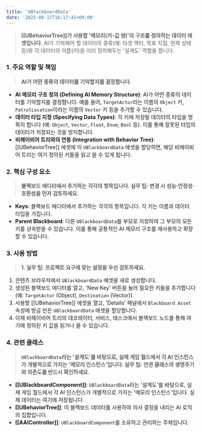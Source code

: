 ```yaml
---
title: 'UBlackboardData'
date: '2025-08-17T16:17:41+09:00'
---
```

> **[[UBehaviorTree]]가 사용할 '메모리(키-값 쌍)'의 구조를 정의하는 데이터 에셋입니다.** AI가 기억해야 할 데이터의 종류(예: 타겟 액터, 목표 지점, 현재 상태 등)와 각 데이터의 이름(키)을 미리 정의해두는 '설계도' 역할을 합니다.

### **1. 주요 역할 및 책임**
> **AI가 어떤 종류의 데이터를 기억할지를 결정합니다.**
* **AI 메모리 구조 정의 (Defining AI Memory Structure)**:
	AI가 어떤 종류의 데이터를 기억할지를 결정합니다. 예를 들어, `TargetActor`라는 이름의 `Object` 키, `PatrolLocation`이라는 이름의 `Vector` 키 등을 추가할 수 있습니다.
* **데이터 타입 지정 (Specifying Data Types)**:
	각 키에 저장될 데이터의 타입을 명확히 합니다 (예: `Object`, `Vector`, `Float`, `Enum`, `Bool` 등). 이를 통해 잘못된 타입의 데이터가 저장되는 것을 방지합니다.
* **비헤이비어 트리와의 연동 (Integration with Behavior Tree)**:
	[[UBehaviorTree]] 에셋에 이 `UBlackboardData` 에셋을 할당하면, 해당 비헤이비어 트리는 여기 정의된 키들을 읽고 쓸 수 있게 됩니다.

### **2. 핵심 구성 요소**
> **블랙보드 에디터에서 추가하는 각각의 항목입니다. 실무 팁: 변경 시 성능·안정성·호환성을 먼저 검토하세요.**
* **Keys**:
	블랙보드 에디터에서 추가하는 각각의 항목입니다. 각 키는 이름과 데이터 타입을 가집니다.
* **Parent Blackboard**:
	다른 `UBlackboardData`를 부모로 지정하여 그 부모의 모든 키를 상속받을 수 있습니다. 이를 통해 공통적인 AI 메모리 구조를 재사용하고 확장할 수 있습니다.

### **3. 사용 방법**
> **1. 실무 팁: 프로젝트 요구에 맞는 설정을 우선 검토하세요.**
1.  콘텐츠 브라우저에서 `UBlackboardData` 에셋을 새로 생성합니다.
2.  생성된 블랙보드 에디터를 열고, 'New Key' 버튼을 눌러 필요한 키들을 추가합니다 (예:
	`TargetActor` (Object), `Destination` (Vector)).
3.  사용할 [[UBehaviorTree]] 에셋을 열고, 'Details' 패널에서 `Blackboard Asset` 속성에 방금 만든 `UBlackboardData` 에셋을 할당합니다.
4.  이제 비헤이비어 트리의 데코레이터, 서비스, 태스크에서 블랙보드 노드를 통해 여기에 정의된 키 값을 읽거나 쓸 수 있습니다.

### **4. 관련 클래스**
> **`UBlackboardData`라는 '설계도'를 바탕으로, 실제 게임 월드에서 각 AI 인스턴스가 개별적으로 가지는 '메모리 인스턴스'입니다. 실무 팁: 연관 클래스의 생명주기와 의존도를 반드시 확인하세요.**
* **[[UBlackboardComponent]]**:
	`UBlackboardData`라는 '설계도'를 바탕으로, 실제 게임 월드에서 각 AI 인스턴스가 개별적으로 가지는 '메모리 인스턴스'입니다. 실제 데이터는 여기에 저장됩니다.
* **[[UBehaviorTree]]**:
	이 블랙보드 데이터를 사용하여 의사 결정을 내리는 AI 로직의 집합입니다.
* **[[AAIController]]**:
	`UBlackboardComponent`를 소유하고 관리하는 주체입니다.

